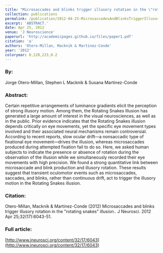 ```yaml
---
title: "Microsaccades and blinks trigger illusory rotation in the \"rotating snakes\" illusion."
collection: publications
permalink: /publication/2012-04-25-MicrosaccadesAndBlinksTriggerIllusoryRotationInThe__rotatingSna
excerpt: 'ABSTRACT.'
date: Apr 25, 2012
venue: 'J Neuroscience'
paperurl: 'http://academicpages.github.io/files/paper1.pdf'
citation: 'a'
authors: 'Otero-Millan, Macknik & Martinez-Conde'
year: '2012'
coloryear: 0,120,223,0.2
---
```


### By: 
Jorge Otero-Millan, Stephen L Macknik & Susana Martinez-Conde

### Abstract: 
Certain repetitive arrangements of luminance gradients elicit the perception of strong illusory motion. Among them, the Rotating Snakes Illusion has generated a large amount of interest in the visual neurosciences, as well as in the public. Prior evidence indicates that the Rotating Snakes illusion depends critically on eye movements, yet the specific eye movement types involved and their associated neural mechanisms remain controversial. According to recent reports, slow ocular drift—a nonsaccadic type of fixational eye movement—drives the illusion, whereas microsaccades produced during attempted fixation fail to do so. Here, we asked human subjects to indicate the presence or absence of rotation during the observation of the illusion while we simultaneously recorded their eye movements with high precision. We found a strong quantitative link between microsaccade and blink production and illusory rotation. These results suggest that transient oculomotor events such as microsaccades, saccades, and blinks, rather than continuous drift, act to trigger the illusory motion in the Rotating Snakes illusion.

### Citation: 
Otero-Millan, Macknik & Martinez-Conde (2012) Microsaccades and blinks trigger illusory rotation in the \"rotating snakes\" illusion.. J Neurosci. 2012 Apr 25;32(17):6043-51. 

### Full article: 
[http://www.jneurosci.org/content/32/17/6043](http://www.jneurosci.org/content/32/17/6043)
